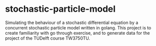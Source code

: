# stochastic-particle-model
Simulating the behaviour of a stochastic differential equation by a concurrent stochastic particle model written in golang. This project is to create familiarity with go through exercise, and to generate data for the project of the TUDelft course TW3750TU.

